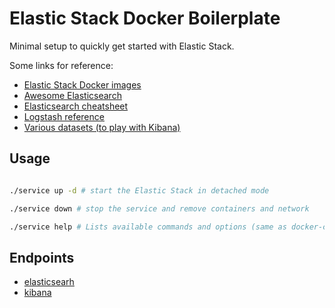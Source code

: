 # Elastic Stack Docker Boilerplate

Minimal setup to quickly get started with Elastic Stack.

Some links for reference:
 * [Elastic Stack Docker images](https://www.docker.elastic.co/)
 * [Awesome Elasticsearch](https://github.com/dzharii/awesome-elasticsearch)
 * [Elasticsearch cheatsheet](https://gist.github.com/ruanbekker/e8a09604b14f37e8d2f743a87b930f93)
 * [Logstash reference](https://www.elastic.co/guide/en/logstash/current/index.html)
 * [Various datasets (to play with Kibana)](https://www.kaggle.com/datasets)


## Usage

```bash

./service up -d # start the Elastic Stack in detached mode 

./service down # stop the service and remove containers and network

./service help # Lists available commands and options (same as docker-compose help)

```

## Endpoints

- [elasticsearh](http://localhost:9200)
- [kibana](http://localhost:5601)